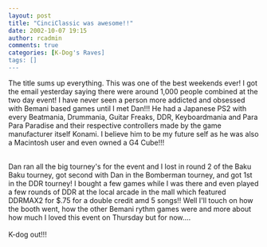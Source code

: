 ```yaml
---
layout: post
title: "CinciClassic was awesome!!"
date: 2002-10-07 19:15
author: rcadmin
comments: true
categories: [K-Dog's Raves]
tags: []
---
```

The title sums up everything. This was one of the best weekends ever! I got the email yesterday saying there were around 1,000 people combined at the two day event! I have never seen a person more addicted and obsessed with Bemani based games until I met Dan!!! He had a Japanese PS2 with every Beatmania, Drummania, Guitar Freaks, DDR, Keyboardmania and Para Para Paradise and their respective controllers made by the game manufacturer itself Konami. I believe him to be my future self as he was also a Macintosh user and even owned a G4 Cube!!! 
<br />

<br />
Dan ran all the big tourney's for the event and I lost in round 2 of the Baku Baku tourney, got second with Dan in the Bomberman tourney, and got 1st in the DDR tourney! I bought a few games while I was there and even played a few rounds of DDR at the local arcade in the mall which featured DDRMAX2 for $.75 for a double credit amd 5 songs!! Well I'll touch on how the booth went, how the other Bemani rythm games were and more about how much I loved this event on Thursday but for now....
<br />

<br />
K-dog out!!!
